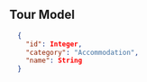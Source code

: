 **Tour Model**
----

  ```json
    {
      "id": Integer,
      "category": "Accommodation",
      "name": String
    }
  ```
